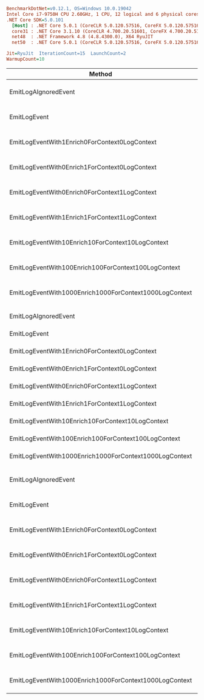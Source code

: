 ``` ini

BenchmarkDotNet=v0.12.1, OS=Windows 10.0.19042
Intel Core i7-9750H CPU 2.60GHz, 1 CPU, 12 logical and 6 physical cores
.NET Core SDK=5.0.101
  [Host] : .NET Core 5.0.1 (CoreCLR 5.0.120.57516, CoreFX 5.0.120.57516), X64 RyuJIT
  core31 : .NET Core 3.1.10 (CoreCLR 4.700.20.51601, CoreFX 4.700.20.51901), X64 RyuJIT
  net48  : .NET Framework 4.8 (4.8.4300.0), X64 RyuJIT
  net50  : .NET Core 5.0.1 (CoreCLR 5.0.120.57516, CoreFX 5.0.120.57516), X64 RyuJIT

Jit=RyuJit  IterationCount=15  LaunchCount=2  
WarmupCount=10  

```
|                                                 Method |    Job |       Runtime |             Mean |          Error |         StdDev |           Median |      Ratio |   RatioSD |    Gen 0 |   Gen 1 |   Gen 2 | Allocated |
|------------------------------------------------------- |------- |-------------- |-----------------:|---------------:|---------------:|-----------------:|-----------:|----------:|---------:|--------:|--------:|----------:|
|                                   EmitLogAIgnoredEvent | core31 | .NET Core 3.1 |        12.584 ns |      1.0815 ns |      1.6188 ns |        12.583 ns |       1.00 |      0.00 |        - |       - |       - |         - |
|                                           EmitLogEvent | core31 | .NET Core 3.1 |       580.862 ns |      7.6457 ns |     11.2070 ns |       580.484 ns |      47.13 |      6.12 |   0.0582 |       - |       - |     368 B |
|          EmitLogEventWith1Enrich0ForContext0LogContext | core31 | .NET Core 3.1 |       641.133 ns |      6.0475 ns |      8.8643 ns |       640.768 ns |      51.98 |      6.48 |   0.0668 |       - |       - |     424 B |
|          EmitLogEventWith0Enrich1ForContext0LogContext | core31 | .NET Core 3.1 |       625.907 ns |      5.6979 ns |      8.5283 ns |       625.950 ns |      50.54 |      6.53 |   0.0582 |       - |       - |     368 B |
|          EmitLogEventWith0Enrich0ForContext1LogContext | core31 | .NET Core 3.1 |     1,132.837 ns |     10.6186 ns |     15.5646 ns |     1,133.630 ns |      91.95 |     12.21 |   0.1564 |       - |       - |     984 B |
|          EmitLogEventWith1Enrich1ForContext1LogContext | core31 | .NET Core 3.1 |     1,295.973 ns |     12.6819 ns |     18.1880 ns |     1,293.422 ns |     105.64 |     13.46 |   0.2041 |       - |       - |    1288 B |
|       EmitLogEventWith10Enrich10ForContext10LogContext | core31 | .NET Core 3.1 |     6,273.114 ns |     81.1146 ns |    118.8967 ns |     6,267.264 ns |     509.97 |     73.81 |   1.2054 |  0.0076 |       - |    7584 B |
|    EmitLogEventWith100Enrich100ForContext100LogContext | core31 | .NET Core 3.1 |    52,929.976 ns |    385.2930 ns |    576.6884 ns |    52,878.961 ns |   4,272.74 |    537.41 |  11.8408 |  1.0986 |       - |   74616 B |
| EmitLogEventWith1000Enrich1000ForContext1000LogContext | core31 | .NET Core 3.1 | 1,105,042.855 ns | 11,294.6725 ns | 16,905.3340 ns | 1,107,422.314 ns |  89,301.00 | 12,029.51 | 119.1406 | 54.6875 | 29.2969 |  735955 B |
|                                                        |        |               |                  |                |                |                  |            |           |          |         |         |           |
|                                   EmitLogAIgnoredEvent |  net48 |      .NET 4.8 |        13.894 ns |      0.5988 ns |      0.8778 ns |        13.273 ns |       1.00 |      0.00 |        - |       - |       - |         - |
|                                           EmitLogEvent |  net48 |      .NET 4.8 |       593.746 ns |      6.1391 ns |      9.1887 ns |       595.492 ns |      42.85 |      2.66 |   0.0591 |       - |       - |     377 B |
|          EmitLogEventWith1Enrich0ForContext0LogContext |  net48 |      .NET 4.8 |       669.168 ns |      5.5512 ns |      8.3087 ns |       669.494 ns |      48.36 |      3.05 |   0.0687 |       - |       - |     433 B |
|          EmitLogEventWith0Enrich1ForContext0LogContext |  net48 |      .NET 4.8 |       650.335 ns |      7.7208 ns |     11.5562 ns |       647.816 ns |      47.00 |      2.86 |   0.0591 |       - |       - |     377 B |
|          EmitLogEventWith0Enrich0ForContext1LogContext |  net48 |      .NET 4.8 |     1,263.354 ns |     11.4536 ns |     17.1431 ns |     1,266.766 ns |      91.23 |      5.60 |   0.1602 |       - |       - |    1011 B |
|          EmitLogEventWith1Enrich1ForContext1LogContext |  net48 |      .NET 4.8 |     1,468.031 ns |     13.7585 ns |     20.5930 ns |     1,467.502 ns |     105.98 |      6.31 |   0.2079 |       - |       - |    1316 B |
|       EmitLogEventWith10Enrich10ForContext10LogContext |  net48 |      .NET 4.8 |     7,224.696 ns |     52.1141 ns |     78.0019 ns |     7,209.886 ns |     522.27 |     37.00 |   1.1826 |  0.0076 |       - |    7486 B |
|    EmitLogEventWith100Enrich100ForContext100LogContext |  net48 |      .NET 4.8 |    66,507.662 ns |    775.6741 ns |  1,160.9925 ns |    66,820.581 ns |   4,810.10 |    323.90 |  11.7188 |  0.8545 |       - |   73988 B |
| EmitLogEventWith1000Enrich1000ForContext1000LogContext |  net48 |      .NET 4.8 | 1,212,636.536 ns | 13,493.1395 ns | 20,195.8959 ns | 1,212,454.004 ns |  87,529.49 |  5,760.68 | 119.1406 | 56.6406 | 29.2969 |  737005 B |
|                                                        |        |               |                  |                |                |                  |            |           |          |         |         |           |
|                                   EmitLogAIgnoredEvent |  net50 | .NET Core 5.0 |         7.265 ns |      0.0820 ns |      0.1228 ns |         7.277 ns |       1.00 |      0.00 |        - |       - |       - |         - |
|                                           EmitLogEvent |  net50 | .NET Core 5.0 |       339.371 ns |      4.7406 ns |      6.7988 ns |       337.669 ns |      46.75 |      1.25 |   0.0596 |       - |       - |     376 B |
|          EmitLogEventWith1Enrich0ForContext0LogContext |  net50 | .NET Core 5.0 |       387.879 ns |      2.9553 ns |      4.4234 ns |       388.635 ns |      53.41 |      1.17 |   0.0687 |       - |       - |     432 B |
|          EmitLogEventWith0Enrich1ForContext0LogContext |  net50 | .NET Core 5.0 |       386.622 ns |      5.1225 ns |      7.6671 ns |       386.515 ns |      53.23 |      1.26 |   0.0596 |       - |       - |     376 B |
|          EmitLogEventWith0Enrich0ForContext1LogContext |  net50 | .NET Core 5.0 |       807.886 ns |      7.9821 ns |     11.9473 ns |       808.194 ns |     111.24 |      2.68 |   0.1574 |       - |       - |     992 B |
|          EmitLogEventWith1Enrich1ForContext1LogContext |  net50 | .NET Core 5.0 |       954.627 ns |      9.7892 ns |     14.0393 ns |       953.488 ns |     131.50 |      2.61 |   0.2060 |       - |       - |    1296 B |
|       EmitLogEventWith10Enrich10ForContext10LogContext |  net50 | .NET Core 5.0 |     4,788.535 ns |     42.7017 ns |     63.9138 ns |     4,782.414 ns |     659.30 |     14.20 |   1.2054 |  0.0076 |       - |    7592 B |
|    EmitLogEventWith100Enrich100ForContext100LogContext |  net50 | .NET Core 5.0 |    42,602.376 ns |    381.7599 ns |    571.4002 ns |    42,698.965 ns |   5,865.63 |    125.43 |  11.8408 |  0.9766 |       - |   74624 B |
| EmitLogEventWith1000Enrich1000ForContext1000LogContext |  net50 | .NET Core 5.0 |   910,799.089 ns | 42,625.8690 ns | 63,800.3937 ns |   923,986.035 ns | 125,397.36 |  8,966.61 | 119.1406 | 44.9219 | 29.2969 |  735952 B |
